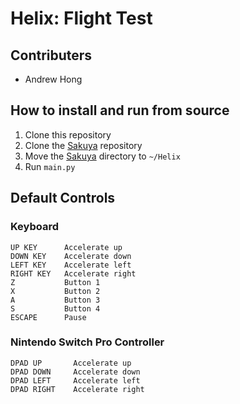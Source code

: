 # Helix: Flight Test
## Contributers
 - Andrew Hong

## How to install and run from source
1. Clone this repository
2. Clone the [Sakuya](https://github.com/novialriptide/Sakuya) repository
3. Move the [Sakuya](https://github.com/novialriptide/Sakuya) directory to `~/Helix`
4. Run `main.py`

## Default Controls
### Keyboard
```
UP KEY      Accelerate up
DOWN KEY    Accelerate down
LEFT KEY    Accelerate left
RIGHT KEY   Accelerate right
Z           Button 1
X           Button 2
A           Button 3
S           Button 4
ESCAPE      Pause
```

### Nintendo Switch Pro Controller
```
DPAD UP       Accelerate up
DPAD DOWN     Accelerate down
DPAD LEFT     Accelerate left
DPAD RIGHT    Accelerate right
```